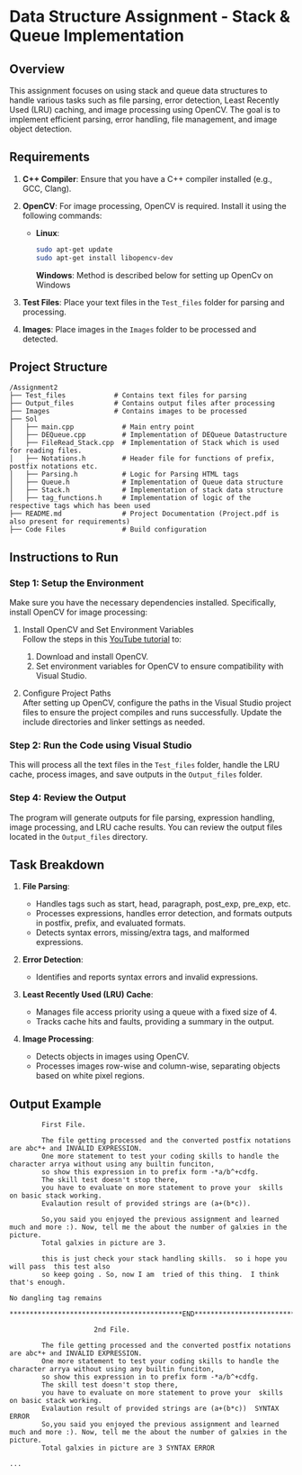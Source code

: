
# Data Structure Assignment - Stack & Queue Implementation

## Overview

This assignment focuses on using stack and queue data structures to handle various tasks such as file parsing, error detection, Least Recently Used (LRU) caching, and image processing using OpenCV. The goal is to implement efficient parsing, error handling, file management, and image object detection.

## Requirements

1. **C++ Compiler**: Ensure that you have a C++ compiler installed (e.g., GCC, Clang).
2. **OpenCV**: For image processing, OpenCV is required. Install it using the following commands:
   - **Linux**:
     ```bash
     sudo apt-get update
     sudo apt-get install libopencv-dev
     ```
     **Windows**:
     Method is described below for setting up OpenCv on Windows

3. **Test Files**: Place your text files in the `Test_files` folder for parsing and processing.
4. **Images**: Place images in the `Images` folder to be processed and detected.

## Project Structure

```
/Assignment2
├── Test_files            # Contains text files for parsing
├── Output_files          # Contains output files after processing
├── Images                # Contains images to be processed
├── Sol
│   ├── main.cpp            # Main entry point
│   ├── DEQueue.cpp         # Implementation of DEQueue Datastructure   
│   ├── FileRead_Stack.cpp  # Implementation of Stack which is used for reading files.
│   ├── Notations.h         # Header file for functions of prefix, postfix notations etc. 
│   ├── Parsing.h           # Logic for Parsing HTML tags
│   ├── Queue.h             # Implementation of Queue data structure
│   ├── Stack.h             # Implementation of stack data structure
│   ├── tag_functions.h     # Implementation of logic of the respective tags which has been used
├── README.md               # Project Documentation (Project.pdf is also present for requirements)
├── Code Files              # Build configuration
```

## Instructions to Run

### Step 1: Setup the Environment
Make sure you have the necessary dependencies installed. Specifically, install OpenCV for image processing:

1. Install OpenCV and Set Environment Variables  
   Follow the steps in this [YouTube tutorial](https://www.youtube.com/watch?v=aMXQshF7zdo) to:  
   1. Download and install OpenCV.  
   2. Set environment variables for OpenCV to ensure compatibility with Visual Studio.

2. Configure Project Paths  
   After setting up OpenCV, configure the paths in the Visual Studio project files to ensure the project compiles and runs successfully. Update the include directories and linker settings as needed.

### Step 2: Run the Code using Visual Studio
This will process all the text files in the `Test_files` folder, handle the LRU cache, process images, and save outputs in the `Output_files` folder.

### Step 4: Review the Output
The program will generate outputs for file parsing, expression handling, image processing, and LRU cache results. You can review the output files located in the `Output_files` directory.

## Task Breakdown

1. **File Parsing**:
   - Handles tags such as start, head, paragraph, post_exp, pre_exp, etc.
   - Processes expressions, handles error detection, and formats outputs in postfix, prefix, and evaluated formats.
   - Detects syntax errors, missing/extra tags, and malformed expressions.

2. **Error Detection**:
   - Identifies and reports syntax errors and invalid expressions.

3. **Least Recently Used (LRU) Cache**:
   - Manages file access priority using a queue with a fixed size of 4.
   - Tracks cache hits and faults, providing a summary in the output.

4. **Image Processing**:
   - Detects objects in images using OpenCV.
   - Processes images row-wise and column-wise, separating objects based on white pixel regions.

## Output Example

```
		First File.
	
		The file getting processed and the converted postfix notations are abc*+ and INVALID EXPRESSION.
		One more statement to test your coding skills to handle the character arrya without using any builtin funciton, 
		so show this expression in to prefix form -*a/b^+cdfg. 
		The skill test doesn't stop there,
		you have to evaluate on more statement to prove your  skills on basic stack working. 
		Evalaution result of provided strings are (a+(b*c)).
	 
		So,you said you enjoyed the previous assignment and learned much and more :). Now, tell me the about the number of galxies in the picture.		
		Total galxies in picture are 3. 
	
		this is just check your stack handling skills.  so i hope you will pass  this test also
		so keep going . So, now I am  tried of this thing.  I think that's enough.
	
No dangling tag remains

*******************************************END******************************************

			 	 	 2nd File.
	
		The file getting processed and the converted postfix notations are abc*+ and INVALID EXPRESSION.
		One more statement to test your coding skills to handle the character arrya without using any builtin funciton, 
		so show this expression in to prefix form -*a/b^+cdfg. 
		The skill test doesn't stop there,
		you have to evaluate on more statement to prove your  skills on basic stack working. 
		Evalaution result of provided strings are (a+(b*c))  SYNTAX ERROR 
		So,you said you enjoyed the previous assignment and learned much and more :). Now, tell me the about the number of galxies in the picture.		
		Total galxies in picture are 3 SYNTAX ERROR
	
...
